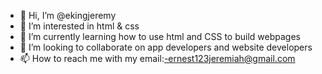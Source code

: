 - 👋 Hi, I’m @ekingjeremy
- 👀 I’m interested in html & css 
- 🌱 I’m currently learning how to use html and CSS to build webpages 
- 💞️ I’m looking to collaborate on app developers and website developers
- 📫 How to reach me with my email:-ernest123jeremiah@gmail.com

<!---
ekingjeremy/ekingjeremy is a ✨ special ✨ repository because its `README.md` (this file) appears on your GitHub profile.
You can click the Preview link to take a look at your changes.
--->
